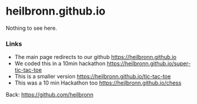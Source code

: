 # heilbronn.github.io

Nothing to see here.

### Links

- The main page redirects to our github https://heilbronn.github.io
- We coded this in a 10min hackathon https://heilbronn.github.io/super-tic-tac-toe
- This is a smaller version https://heilbronn.github.io/tic-tac-toe
- This was a 10 min Hackathon too https://heilbronn.github.io/chess

Back: https://github.com/heilbronn

